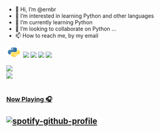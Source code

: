 - 👋 Hi, I’m @ernbr
- 👀 I’m interested in learning Python and other languages
- 🌱 I’m currently learning Python
- 💞️ I’m looking to collaborate on Python ...
- 📫 How to reach me, by my email

<div align="left">
<div style="display: inline_block"> 
<img alt="ern-Python" height="30" width="40" src="https://raw.githubusercontent.com/devicons/devicon/master/icons/python/python-original.svg">
<a href="https://instagram.com/emerson.a.santos" target="_blank"><img src="https://img.shields.io/badge/-Instagram-%23E4405F?style=for-the-badge&logo=instagram&logoColor=white" target="_blank"></a>
<a weihref="https://discord.gg/ernbr" target="_blank"><img src="https://img.shields.io/badge/Discord-7289DA?style=for-the-badge&logo=discord&logoColor=white" target="_blank"></a> 
<a href = "mailto:emerson.a.dossantos@gmail.com"><img src="https://img.shields.io/badge/-Gmail-%23333?style=for-the-badge&logo=gmail&logoColor=white" target="_blank"></a>
<a href="https://www.linkedin.com/in/emerson-santos-b3790935/" target="_blank"><img src="https://img.shields.io/badge/-LinkedIn-%230077B5?style=for-the-badge&logo=linkedin&logoColor=white" target="_blank"></a> 
</div>
  
<br />
<div align="left">
<a href="https://github.com/ernbr">
<img src="https://github-readme-stats.vercel.app/api/top-langs/?username=ernbr&layout=compact&langs_count=7&theme=chartreuse-dark"
     /><br />
<img height="180em" src="https://github-readme-stats.vercel.app/api?username=ernbr&show_icons=true&theme=chartreuse-dark&hide_rank=true"
     /><br />
</div>
<br />
  
### Now Playing 🎧

[![spotify-github-profile](https://spotify-github-profile.vercel.app/api/view?uid=12185111032&cover_image=true&theme=novatorem)](https://github.com/kittinan/spotify-github-profile)
---
